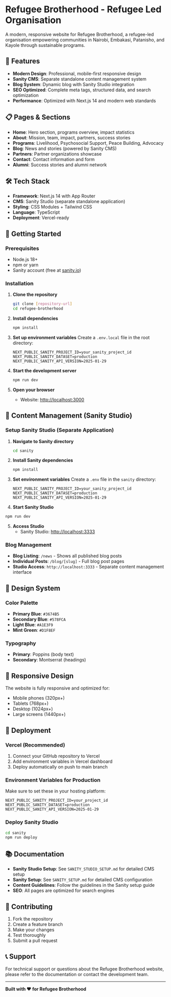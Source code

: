 # Refugee Brotherhood - Refugee Led Organisation

A modern, responsive website for Refugee Brotherhood, a refugee-led organisation empowering communities in Nairobi, Embakasi, Patanisho, and Kayole through sustainable programs.

## 🚀 Features

- **Modern Design**: Professional, mobile-first responsive design
- **Sanity CMS**: Separate standalone content management system
- **Blog System**: Dynamic blog with Sanity Studio integration
- **SEO Optimized**: Complete meta tags, structured data, and search optimization
- **Performance**: Optimized with Next.js 14 and modern web standards

## 📋 Pages & Sections

- **Home**: Hero section, programs overview, impact statistics
- **About**: Mission, team, impact, partners, success stories
- **Programs**: Livelihood, Psychosocial Support, Peace Building, Advocacy
- **Blog**: News and stories (powered by Sanity CMS)
- **Partners**: Partner organizations showcase
- **Contact**: Contact information and form
- **Alumni**: Success stories and alumni network

## 🛠️ Tech Stack

- **Framework**: Next.js 14 with App Router
- **CMS**: Sanity Studio (separate standalone application)
- **Styling**: CSS Modules + Tailwind CSS
- **Language**: TypeScript
- **Deployment**: Vercel-ready

## 🚀 Getting Started

### Prerequisites
- Node.js 18+ 
- npm or yarn
- Sanity account (free at [sanity.io](https://sanity.io))

### Installation

1. **Clone the repository**
   ```bash
   git clone [repository-url]
   cd refugee-brotherhood
   ```

2. **Install dependencies**
   ```bash
   npm install
   ```

3. **Set up environment variables**
   Create a `.env.local` file in the root directory:
   ```env
   NEXT_PUBLIC_SANITY_PROJECT_ID=your_sanity_project_id
   NEXT_PUBLIC_SANITY_DATASET=production
   NEXT_PUBLIC_SANITY_API_VERSION=2025-01-29
   ```

4. **Start the development server**
   ```bash
   npm run dev
   ```

5. **Open your browser**
   - Website: [http://localhost:3000](http://localhost:3000)

## 📝 Content Management (Sanity Studio)

### Setup Sanity Studio (Separate Application)

1. **Navigate to Sanity directory**
   ```bash
   cd sanity
   ```

2. **Install Sanity dependencies**
   ```bash
   npm install
   ```

3. **Set environment variables**
   Create a `.env` file in the `sanity` directory:
   ```env
   NEXT_PUBLIC_SANITY_PROJECT_ID=your_sanity_project_id
   NEXT_PUBLIC_SANITY_DATASET=production
   NEXT_PUBLIC_SANITY_API_VERSION=2025-01-29
   ```

4. **Start Sanity Studio**
```bash
npm run dev
   ```

5. **Access Studio**
   - Sanity Studio: [http://localhost:3333](http://localhost:3333)

### Blog Management
- **Blog Listing**: `/news` - Shows all published blog posts
- **Individual Posts**: `/blog/[slug]` - Full blog post pages
- **Studio Access**: `http://localhost:3333` - Separate content management interface

## 🎨 Design System

### Color Palette
- **Primary Blue**: `#3674B5`
- **Secondary Blue**: `#578FCA`
- **Light Blue**: `#A1E3F9`
- **Mint Green**: `#D1F8EF`

### Typography
- **Primary**: Poppins (body text)
- **Secondary**: Montserrat (headings)

## 📱 Responsive Design

The website is fully responsive and optimized for:
- Mobile phones (320px+)
- Tablets (768px+)
- Desktop (1024px+)
- Large screens (1440px+)

## 🚀 Deployment

### Vercel (Recommended)
1. Connect your GitHub repository to Vercel
2. Add environment variables in Vercel dashboard
3. Deploy automatically on push to main branch

### Environment Variables for Production
Make sure to set these in your hosting platform:
```env
NEXT_PUBLIC_SANITY_PROJECT_ID=your_project_id
NEXT_PUBLIC_SANITY_DATASET=production
NEXT_PUBLIC_SANITY_API_VERSION=2025-01-29
```

### Deploy Sanity Studio
```bash
cd sanity
npm run deploy
```

## 📚 Documentation

- **Sanity Studio Setup**: See `SANITY_STUDIO_SETUP.md` for detailed CMS setup
- **Sanity Setup**: See `SANITY_SETUP.md` for detailed CMS configuration
- **Content Guidelines**: Follow the guidelines in the Sanity setup guide
- **SEO**: All pages are optimized for search engines

## 🤝 Contributing

1. Fork the repository
2. Create a feature branch
3. Make your changes
4. Test thoroughly
5. Submit a pull request

## 📞 Support

For technical support or questions about the Refugee Brotherhood website, please refer to the documentation or contact the development team.

---

**Built with ❤️ for Refugee Brotherhood**
